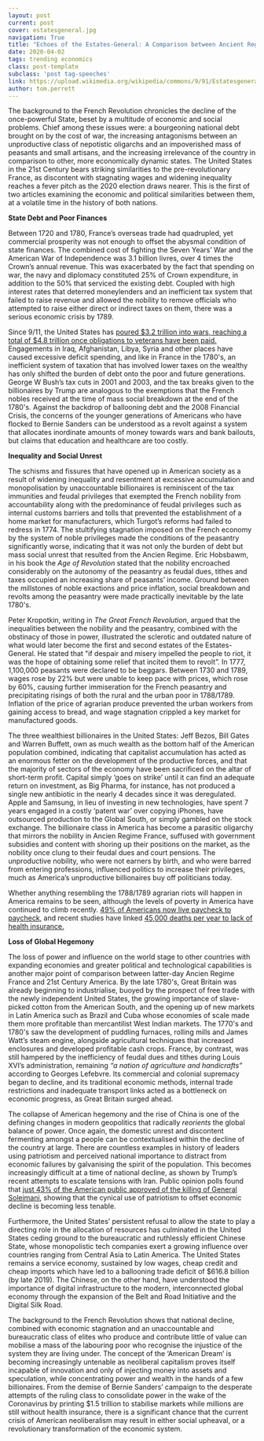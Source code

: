 ```yaml
---
layout: post
current: post
cover: estatesgeneral.jpg
navigation: True
title: "Echoes of the Estates-General: A Comparison between Ancient Regime France and 21st Century America (Part I)"
date: 2020-04-02
tags: trending economics
class: post-template
subclass: 'post tag-speeches'
link: https://upload.wikimedia.org/wikipedia/commons/9/91/Estatesgeneral.jpg
author: tom.perrett
--- 
```

The background to the French Revolution chronicles the decline of the once-powerful State, beset by a multitude of economic and social problems. Chief among these issues were: a bourgeoning national debt brought on by the cost of war, the increasing antagonisms between an unproductive class of nepotistic oligarchs and an impoverished mass of peasants and small artisans, and the increasing irrelevance of the country in comparison to other, more economically dynamic states. The United States in the 21st Century bears striking similarities to the pre-revolutionary France, as discontent with stagnating wages and widening inequality reaches a fever pitch as the 2020 election draws nearer. This is the first of two articles examining the economic and political similarities between them, at a volatile time in the history of both nations.

**State Debt and Poor Finances**

Between 1720 and 1780, France’s overseas trade had quadrupled, yet commercial prosperity was not enough to offset the abysmal condition of state finances. The combined cost of fighting the Seven Years’ War and the American War of Independence was 3.1 billion livres, over 4 times the Crown’s annual revenue. This was exacerbated by the fact that spending on war, the navy and diplomacy constituted 25% of Crown expenditure, in addition to the 50% that serviced the existing debt. Coupled with high interest rates that deterred moneylenders and an inefficient tax system that failed to raise revenue and allowed the nobility to remove officials who attempted to raise either direct or indirect taxes on them, there was a serious economic crisis by 1789.

Since 9/11, the United States has [poured $3.2 trillion into wars, reaching a total of $4.8 trillion once obligations to veterans have been paid.](https://www.theatlantic.com/international/archive/2016/09/cost-wars-iraq-afghanistan/499007/)  Engagements in Iraq, Afghanistan, Libya, Syria and other places have caused excessive deficit spending, and like in France in the 1780's, an inefficient system of taxation that has involved lower taxes on the wealthy has only shifted the burden of debt onto the poor and future generations. George W Bush’s tax cuts in 2001 and 2003, and the tax breaks given to the billionaires by Trump are analogous to the exemptions that the French nobles received at the time of mass social breakdown at the end of the 1780's. Against the backdrop of ballooning debt and the 2008 Financial Crisis, the concerns of the younger generations of Americans who have flocked to Bernie Sanders can be understood as a revolt against a system that allocates inordinate amounts of money towards wars and bank bailouts, but claims that education and healthcare are too costly.

**Inequality and Social Unrest**

The schisms and fissures that have opened up in American society as a result of widening inequality and resentment at excessive accumulation and monopolisation by unaccountable billionaires is reminiscent of the tax immunities and feudal privileges that exempted the French nobility from accountability along with the predominance of feudal privileges such as internal customs barriers and tolls that prevented the establishment of a home market for manufacturers, which Turgot’s reforms had failed to redress in 1774. The stultifying stagnation imposed on the French economy by the system of noble privileges made the conditions of the peasantry significantly worse, indicating that it was not only the burden of debt but mass social unrest that resulted from the Ancien Regime. Eric Hobsbawm, in his book the *Age of Revolution* stated that the nobility encroached considerably on the autonomy of the peasantry as feudal dues, tithes and taxes occupied an increasing share of peasants’ income. Ground between the millstones of noble exactions and price inflation, social breakdown and revolts among the peasantry were made practically inevitable by the late 1780's.

Peter Kropotkin, writing in *The Great French Revolution*, argued that the inequalities between the nobility and the peasantry, combined with the obstinacy of those in power, illustrated the sclerotic and outdated nature of what would later become the first and second estates of the Estates-General. He stated that "if despair and misery impelled the people to riot, it was the hope of obtaining some relief that incited them to revolt”. In 1777, 1,100,000 peasants were declared to be beggars. Between 1730 and 1789, wages rose by 22% but were unable to keep pace with prices, which rose by 60%, causing further immiseration for the French peasantry and precipitating risings of both the rural and the urban poor in 1788/1789. Inflation of the price of agrarian produce prevented the urban workers from gaining access to bread, and wage stagnation crippled a key market for manufactured goods.

The three wealthiest billionaires in the United States: Jeff Bezos, Bill Gates and Warren Buffett, own as much wealth as the bottom half of the American population combined, indicating that capitalist accumulation has acted as an enormous fetter on the development of the productive forces, and that the majority of sectors of the economy have been sacrificed on the altar of short-term profit. Capital simply ‘goes on strike’ until it can find an adequate return on investment, as Big Pharma, for instance, has not produced a single new antibiotic in the nearly 4 decades since it was deregulated. Apple and Samsung, in lieu of investing in new technologies, have spent 7 years engaged in a costly ‘patent war’ over copying iPhones, have outsourced production to the Global South, or simply gambled on the stock exchange. The billionaire class in America has become a parasitic oligarchy that mirrors the nobility in Ancien Regime France, suffused with government subsidies and content with shoring up their positions on the market, as the nobility once clung to their feudal dues and court pensions. The unproductive nobility, who were not earners by birth, and who were barred from entering professions, influenced politics to increase their privileges, much as America’s unproductive billionaires buy off politicians today.

Whether anything resembling the 1788/1789 agrarian riots will happen in America remains to be seen, although the levels of poverty in America have continued to climb recently. [49% of Americans now live paycheck to paycheck](https://www.theatlantic.com/magazine/archive/2016/05/my-secret-shame/476415/), and recent studies have linked [45,000 deaths per year to lack of health insurance.](https://www.reuters.com/article/us-usa-healthcare-deaths/study-links-45000-u-s-deaths-to-lack-of-insurance-idUSTRE58G6W520090917)

**Loss of Global Hegemony**

The loss of power and influence on the world stage to other countries with expanding economies and greater political and technological capabilities is another major point of comparison between latter-day Ancien Regime France and 21st Century America. By the late 1780's, Great Britain was already beginning to industrialise, buoyed by the prospect of free trade with the newly independent United States, the growing importance of slave-picked cotton from the American South, and the opening up of new markets in Latin America such as Brazil and Cuba whose economies of scale made them more profitable than mercantilist West Indian markets. The 1770's and 1780's saw the development of puddling furnaces, rolling mills and James Watt’s steam engine, alongside agricultural techniques that increased enclosures and developed profitable cash crops. France, by contrast, was still hampered by the inefficiency of feudal dues and tithes during Louis XVI’s administration, remaining *“a nation of agriculture and handicrafts”* according to Georges Lefebvre. Its commercial and colonial supremacy began to decline, and its traditional economic methods, internal trade restrictions and inadequate transport links acted as a bottleneck on economic progress, as Great Britain surged ahead.

The collapse of American hegemony and the rise of China is one of the defining changes in modern geopolitics that radically *reorients* the global balance of power. Once again, the domestic unrest and discontent fermenting amongst a people can be contextualised within the decline of the country at large. There are countless examples in history of leaders using patriotism and perceived national importance to distract from economic failures by galvanising the spirit of the population. This becomes increasingly difficult at a time of national decline, as shown by Trump’s recent attempts to escalate tensions with Iran. Public opinion polls found that [just 43% of the American public approved of the killing of General Soleimani](https://www.people-press.org/2019/07/30/climate-change-and-russia-are-partisan-flashpoints-in-publics-views-of-global-threats/), showing that the cynical use of patriotism to offset economic decline is becoming less tenable.

Furthermore, the United States’ persistent refusal to allow the state to play a directing role in the allocation of resources has culminated in the United States ceding ground to the bureaucratic and ruthlessly efficient Chinese State, whose monopolistic tech companies exert a growing influence over countries ranging from Central Asia to Latin America. The United States remains a service economy, sustained by low wages, cheap credit and cheap imports which have led to a ballooning trade deficit of $616.8 billion (by late 2019). The Chinese, on the other hand, have understood the importance of digital infrastructure to the modern, interconnected global economy through the expansion of the Belt and Road Initiative and the Digital Silk Road.

The background to the French Revolution shows that national decline, combined with economic stagnation and an unaccountable and bureaucratic class of elites who produce and contribute little of value can mobilise a mass of the labouring poor who recognise the injustice of the system they are living under. The concept of the ‘American Dream’ is becoming increasingly untenable as neoliberal capitalism proves itself incapable of innovation and only of injecting money into assets and speculation, while concentrating power and wealth in the hands of a few billionaires. From the demise of Bernie Sanders’ campaign to the desperate attempts of the ruling class to consolidate power in the wake of the Coronavirus by printing $1.5 trillion to stabilise markets while millions are still without health insurance, there is a significant chance that the current crisis of American neoliberalism may result in either social upheaval, or a revolutionary transformation of the economic system.
